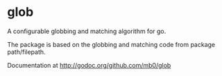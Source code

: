 glob
====

A configurable globbing and matching algorithm for go.

The package is based on the globbing and matching code from package path/filepath.

Documentation at http://godoc.org/github.com/mb0/glob

